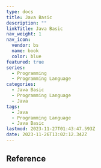 ```yaml
---
type: docs
title: Java Basic
description: ""
linkTitle: Java Basic
nav_weight: 1
nav_icon:
  vendor: bs
  name: book
  color: blue
featured: true
series:
  - Programming
  - Programming Language
categories:
  - Java Basic
  - Programming Language
  - Java
tags:
  - Java
  - Programming Language
  - Java Basic
lastmod: 2023-11-27T01:43:47.593Z
date: 2023-11-26T13:02:12.342Z
---
```


## Reference
